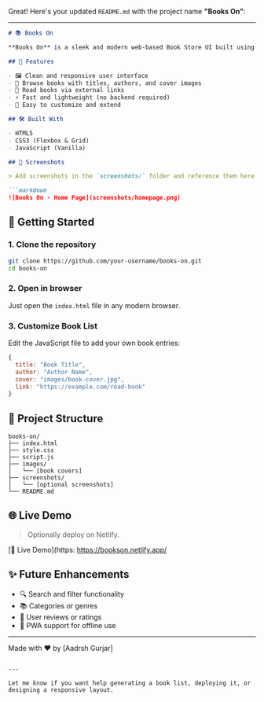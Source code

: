 Great! Here's your updated `README.md` with the project name **"Books On"**:

---

````markdown
# 📚 Books On

**Books On** is a sleek and modern web-based Book Store UI built using **HTML**, **CSS**, and **JavaScript**. Users can browse a curated collection of books and read them via external links (e.g., PDFs, websites, or eBooks).

## 🌟 Features

- 🖼️ Clean and responsive user interface
- 📖 Browse books with titles, authors, and cover images
- 🔗 Read books via external links
- ⚡ Fast and lightweight (no backend required)
- 🎨 Easy to customize and extend

## 🛠️ Built With

- HTML5
- CSS3 (Flexbox & Grid)
- JavaScript (Vanilla)

## 📸 Screenshots

> Add screenshots in the `screenshots/` folder and reference them here:

```markdown
![Books On - Home Page](screenshots/homepage.png)
````

## 🚀 Getting Started

### 1. Clone the repository

```bash
git clone https://github.com/your-username/books-on.git
cd books-on
```

### 2. Open in browser

Just open the `index.html` file in any modern browser.

### 3. Customize Book List

Edit the JavaScript file to add your own book entries:

```js
{
  title: "Book Title",
  author: "Author Name",
  cover: "images/book-cover.jpg",
  link: "https://example.com/read-book"
}
```

## 📁 Project Structure

```plaintext
books-on/
├── index.html
├── style.css
├── script.js
├── images/
│   └── [book covers]
├── screenshots/
│   └── [optional screenshots]
└── README.md
```

## 🌐 Live Demo  

> Optionally deploy on  Netlify.

[🔗 Live Demo](https: https://bookson.netlify.app/

## ✨ Future Enhancements

* 🔍 Search and filter functionality
* 📚 Categories or genres
* 💬 User reviews or ratings
* 📱 PWA support for offline use



---

Made with ❤️ by \[Aadrsh Gurjar]

```

---

Let me know if you want help generating a book list, deploying it, or designing a responsive layout.
```
